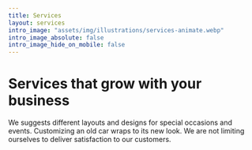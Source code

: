 ```yaml
---
title: Services
layout: services
intro_image: "assets/img/illustrations/services-animate.webp"
intro_image_absolute: false
intro_image_hide_on_mobile: false
---
```


# Services that grow with your business

We suggests different layouts and designs for special occasions and events. Customizing an old car wraps to its new look. We are not limiting ourselves to deliver satisfaction to our customers.

